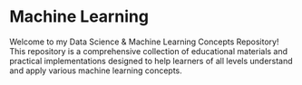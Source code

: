 # Machine Learning
Welcome to my Data Science & Machine Learning Concepts Repository! This repository is a comprehensive collection of educational materials and practical implementations designed to help learners of all levels understand and apply various machine learning concepts.
